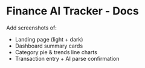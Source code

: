 # Finance AI Tracker - Docs

Add screenshots of:
- Landing page (light + dark)
- Dashboard summary cards
- Category pie & trends line charts
- Transaction entry + AI parse confirmation
